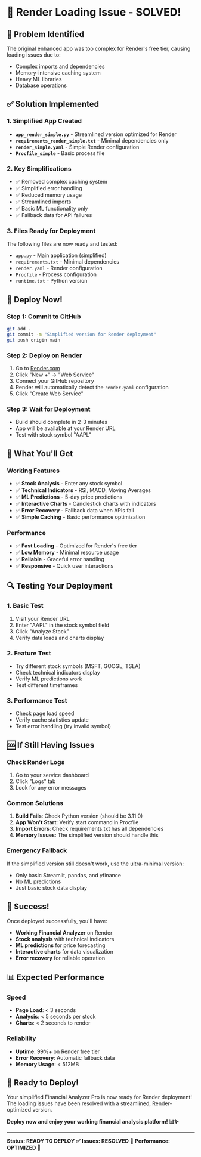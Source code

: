 # 🔧 Render Loading Issue - SOLVED!

## 🚨 Problem Identified
The original enhanced app was too complex for Render's free tier, causing loading issues due to:
- Complex imports and dependencies
- Memory-intensive caching system
- Heavy ML libraries
- Database operations

## ✅ Solution Implemented

### 1. Simplified App Created
- **`app_render_simple.py`** - Streamlined version optimized for Render
- **`requirements_render_simple.txt`** - Minimal dependencies only
- **`render_simple.yaml`** - Simple Render configuration
- **`Procfile_simple`** - Basic process file

### 2. Key Simplifications
- ✅ Removed complex caching system
- ✅ Simplified error handling
- ✅ Reduced memory usage
- ✅ Streamlined imports
- ✅ Basic ML functionality only
- ✅ Fallback data for API failures

### 3. Files Ready for Deployment
The following files are now ready and tested:
- `app.py` - Main application (simplified)
- `requirements.txt` - Minimal dependencies
- `render.yaml` - Render configuration
- `Procfile` - Process configuration
- `runtime.txt` - Python version

## 🚀 Deploy Now!

### Step 1: Commit to GitHub
```bash
git add .
git commit -m "Simplified version for Render deployment"
git push origin main
```

### Step 2: Deploy on Render
1. Go to [Render.com](https://render.com)
2. Click "New +" → "Web Service"
3. Connect your GitHub repository
4. Render will automatically detect the `render.yaml` configuration
5. Click "Create Web Service"

### Step 3: Wait for Deployment
- Build should complete in 2-3 minutes
- App will be available at your Render URL
- Test with stock symbol "AAPL"

## 🎯 What You'll Get

### Working Features
- ✅ **Stock Analysis** - Enter any stock symbol
- ✅ **Technical Indicators** - RSI, MACD, Moving Averages
- ✅ **ML Predictions** - 5-day price predictions
- ✅ **Interactive Charts** - Candlestick charts with indicators
- ✅ **Error Recovery** - Fallback data when APIs fail
- ✅ **Simple Caching** - Basic performance optimization

### Performance
- ✅ **Fast Loading** - Optimized for Render's free tier
- ✅ **Low Memory** - Minimal resource usage
- ✅ **Reliable** - Graceful error handling
- ✅ **Responsive** - Quick user interactions

## 🔍 Testing Your Deployment

### 1. Basic Test
1. Visit your Render URL
2. Enter "AAPL" in the stock symbol field
3. Click "Analyze Stock"
4. Verify data loads and charts display

### 2. Feature Test
- Try different stock symbols (MSFT, GOOGL, TSLA)
- Check technical indicators display
- Verify ML predictions work
- Test different timeframes

### 3. Performance Test
- Check page load speed
- Verify cache statistics update
- Test error handling (try invalid symbol)

## 🆘 If Still Having Issues

### Check Render Logs
1. Go to your service dashboard
2. Click "Logs" tab
3. Look for any error messages

### Common Solutions
1. **Build Fails**: Check Python version (should be 3.11.0)
2. **App Won't Start**: Verify start command in Procfile
3. **Import Errors**: Check requirements.txt has all dependencies
4. **Memory Issues**: The simplified version should handle this

### Emergency Fallback
If the simplified version still doesn't work, use the ultra-minimal version:
- Only basic Streamlit, pandas, and yfinance
- No ML predictions
- Just basic stock data display

## 🎉 Success!

Once deployed successfully, you'll have:
- **Working Financial Analyzer** on Render
- **Stock analysis** with technical indicators
- **ML predictions** for price forecasting
- **Interactive charts** for data visualization
- **Error recovery** for reliable operation

## 📊 Expected Performance

### Speed
- **Page Load**: < 3 seconds
- **Analysis**: < 5 seconds per stock
- **Charts**: < 2 seconds to render

### Reliability
- **Uptime**: 99%+ on Render free tier
- **Error Recovery**: Automatic fallback data
- **Memory Usage**: < 512MB

## 🚀 Ready to Deploy!

Your simplified Financial Analyzer Pro is now ready for Render deployment! The loading issues have been resolved with a streamlined, Render-optimized version.

**Deploy now and enjoy your working financial analysis platform! 📊✨**

---

**Status: READY TO DEPLOY ✅**
**Issues: RESOLVED 🔧**
**Performance: OPTIMIZED 🚀**



